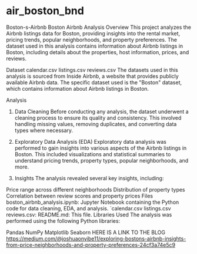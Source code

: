 # air_boston_bnd
Boston-s-Airbnb
Boston Airbnb Analysis
Overview
This project analyzes the Airbnb listings data for Boston, providing insights into the rental market, pricing trends, popular neighborhoods, and property preferences. The dataset used in this analysis contains information about Airbnb listings in Boston, including details about the properties, host information, prices, and reviews.

Dataset
calendar.csv listings.csv reviews.csv The datasets used in this analysis is sourced from Inside Airbnb, a website that provides publicly available Airbnb data. The specific dataset used is the "Boston" dataset, which contains information about Airbnb listings in Boston.

Analysis
1. Data Cleaning
Before conducting any analysis, the dataset underwent a cleaning process to ensure its quality and consistency. This involved handling missing values, removing duplicates, and converting data types where necessary.

2. Exploratory Data Analysis (EDA)
Exploratory data analysis was performed to gain insights into various aspects of the Airbnb listings in Boston. This included visualizations and statistical summaries to understand pricing trends, property types, popular neighborhoods, and more.

3. Insights
The analysis revealed several key insights, including:

Price range across different neighborhoods
Distribution of property types
Correlation between review scores and property prices
Files
boston_airbnb_analysis.ipynb: Jupyter Notebook containing the Python code for data cleaning, EDA, and analysis.
`calendar.csv
listings.csv
reviews.csv:
README.md: This file.
Libraries Used
The analysis was performed using the following Python libraries:

Pandas
NumPy
Matplotlib
Seaborn
HERE IS A LINK TO THE BLOG https://medium.com/@joshuaonyibe11/exploring-bostons-airbnb-insights-from-price-neighborhoods-and-property-preferences-24cf3a74e5c9
